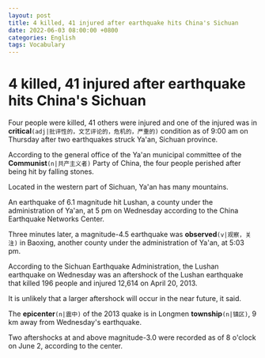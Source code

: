 ```yaml
---
layout: post
title: 4 killed, 41 injured after earthquake hits China's Sichuan
date: 2022-06-03 08:00:00 +0800
categories: English
tags: Vocabulary
---
```


# 4 killed, 41 injured after earthquake hits China's Sichuan

Four people were killed, 41 others were injured and one of the injured was in **critical**`(adj|批评性的，文艺评论的，危机的，严重的)` condition as of 9:00 am on Thursday after two earthquakes struck Ya'an, Sichuan province.

According to the general office of the Ya'an municipal committee of the **Communist**`(n|共产主义者)` Party of China, the four people perished after being hit by falling stones.

Located in the western part of Sichuan, Ya'an has many mountains.

An earthquake of 6.1 magnitude hit Lushan, a county under the administration of Ya'an, at 5 pm on Wednesday according to the China Earthquake Networks Center.

Three minutes later, a magnitude-4.5 earthquake was **observed**`(v|观察，关注)` in Baoxing, another county under the administration of Ya'an, at 5:03 pm.

According to the Sichuan Earthquake Administration, the Lushan earthquake on Wednesday was an aftershock of the Lushan earthquake that killed 196 people and injured 12,614 on April 20, 2013.

It is unlikely that a larger aftershock will occur in the near future, it said.

The **epicenter**`(n|震中)` of the 2013 quake is in Longmen **township**`(n|镇区)`, 9 km away from Wednesday's earthquake.

Two aftershocks at and above magnitude-3.0 were recorded as of 8 o'clock on June 2, according to the center.
